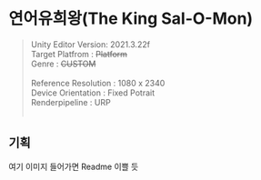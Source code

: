 # 연어유희왕(The King Sal-O-Mon) #

> Unity Editor Version: 2021.3.22f <br>
> Target Platfrom : ~~Platform~~ <br>
> Genre : ~~CUSTOM~~ <br><br>
> Reference Resolution : 1080 x 2340 <br>
> Device Orientation : Fixed Potrait <br>
> Renderpipeline : URP <br><br> 
## 기획

여기 이미지 들어가면 Readme 이쁠 듯 <br>
